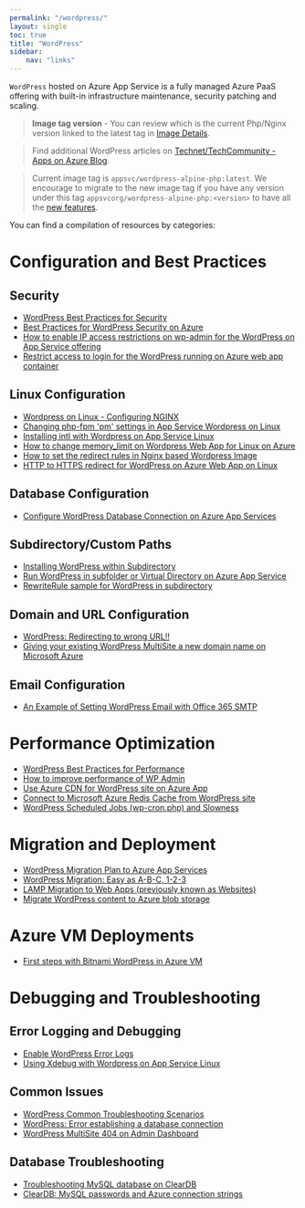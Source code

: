 ```yaml
---
permalink: "/wordpress/"
layout: single
toc: true
title: "WordPress"
sidebar: 
    nav: "links"
---
```


`WordPress` hosted on Azure App Service is a fully managed Azure PaaS offering with built-in infrastructure maintenance, security patching and scaling.

>**Image tag version** - You can review which is the current Php/Nginx version linked to the latest tag in [Image Details](https://github.com/Azure/wordpress-linux-appservice/tree/main#image-details).

> Find additional WordPress articles on [Technet/TechCommunity - Apps on Azure Blog](https://techcommunity.microsoft.com/t5/forums/searchpage/tab/message?filter=location&q=WordPress&location=blog-board:AppsonAzureBlog&collapse_discussion=true).

> Current image tag is `appsvc/wordpress-alpine-php:latest`. We encourage to migrate to the new image tag if you have any version under this tag `appsvcorg/wordpress-alpine-php:<version>` to have all the [new features](https://techcommunity.microsoft.com/t5/apps-on-azure-blog/wordpress-on-azure-app-service-top-features-you-must-know-about/ba-p/3697873).  


You can find a compilation of resources by categories:

# Configuration and Best Practices

## Security
- [WordPress Best Practices for Security](https://azureossd.github.io/2021/01/28/wordpress-best-practices-for-security/index.html)
- [Best Practices for WordPress Security on Azure](https://azureossd.github.io/2016/12/26/best-practices-for-wordpress-security-on-azure/index.html)
- [How to enable IP access restrictions on wp-admin for the WordPress on App Service offering](https://azureossd.github.io/2023/07/27/wordpress-on-appservice-wpadmin-ip-restrictions/index.html)
- [Restrict access to login for the WordPress running on Azure web app container](https://azureossd.github.io/2018/10/12/restrict-access-to-login-for-the-wordpress-running-on-azure-web-app-container/index.html)

## Linux Configuration
- [Wordpress on Linux - Configuring NGINX](https://azureossd.github.io/2024/01/30/Wordpress-on-Linux-Configuring-NGINX/index.html)
- [Changing php-fpm 'pm' settings in App Service Wordpress on Linux](https://azureossd.github.io/2024/01/18/Changing-php-fpm-pm-settings-in-App-Service-Wordpress-on-Linux/index.html)
- [Installing intl with Wordpress on App Service Linux](https://azureossd.github.io/2024/04/15/Installing-intl-with-Wordpress-on-App-Service-Linux/index.html)
- [How to change memory_limit on Wordpress Web App for Linux on Azure](https://azureossd.github.io/2018/09/27/how-to-change-memory-limit-on-wordpress-web-app-for-linux-on-azure/index.html)
- [How to set the redirect rules in Nginx based Wordpress Image](https://azureossd.github.io/2021/05/26/set-redirect-rules-in-nginx-based-wordpress-image/index.html)
- [HTTP to HTTPS redirect for WordPress on Azure Web App on Linux](https://azureossd.github.io/2017/08/04/http-to-https-redirect-for-wordpress-on-azure-web-app-on-linux/index.html)

## Database Configuration
- [Configure WordPress Database Connection on Azure App Services](https://azureossd.github.io/2018/05/22/configure-wordpress-database-connection-on-azure-app-services/index.html)

## Subdirectory/Custom Paths
- [Installing WordPress within Subdirectory](https://azureossd.github.io/2023/03/30/wordpress-subdirectory/index.html)
- [Run WordPress in subfolder or Virtual Directory on Azure App Service](https://azureossd.github.io/2020/07/24/Run-WordPress-in-subfolder-or-Virtual-Directory/index.html)
- [RewriteRule sample for WordPress in subdirectory](https://azureossd.github.io/2018/10/01/web-config-sample-for-wordpress-nested-in-subdirectory/index.html)

## Domain and URL Configuration
- [WordPress: Redirecting to wrong URL!!](https://azureossd.github.io/2016/07/12/wordpress-redirecting-to-wrong-url/index.html)
- [Giving your existing WordPress MultiSite a new domain name on Microsoft Azure](https://azureossd.github.io/2015/04/06/giving-your-existing-wordpress-multisite-a-new-domain-name-on-microsoft-azure/index.html)

## Email Configuration
- [An Example of Setting WordPress Email with Office 365 SMTP](https://azureossd.github.io/2017/04/20/an-example-of-setting-wordpress-email-with-office-365-smtp/index.html)

# Performance Optimization

- [WordPress Best Practices for Performance](https://azureossd.github.io/2020/08/07/wordpress-best-practices-for-performance/index.html)
- [How to improve performance of WP Admin](https://techcommunity.microsoft.com/t5/apps-on-azure-blog/how-to-improve-performance-of-wp-admin-wordpress-on-azure-app/ba-p/3731647)
- [Use Azure CDN for WordPress site on Azure App](https://azureossd.github.io/2015/04/27/improving-wordpress-performance-use-azure-cdn/index.html)
- [Connect to Microsoft Azure Redis Cache from WordPress site](https://azureossd.github.io/2015/05/14/connect-to-microsoft-azure-redis-cache-from-wordpress-site/index.html)
- [WordPress Scheduled Jobs (wp-cron.php) and Slowness](https://azureossd.github.io/2015/06/11/wordpress-scheduled-jobs-wp-cron-php-and-slowness/index.html)

# Migration and Deployment

- [WordPress Migration Plan to Azure App Services](https://azureossd.github.io/2020/08/07/wordpress-migration-plan-to-azure/index.html)
- [WordPress Migration: Easy as A-B-C, 1-2-3](https://azureossd.github.io/2017/04/28/wordpress-migration-easy-as-a-b-c-1-2-3/index.html)
- [LAMP Migration to Web Apps (previously known as Websites)](https://azureossd.github.io/2015/04/07/lamp-migration-to-web-apps-previously-known-as-websites/index.html)
- [Migrate WordPress content to Azure blob storage](https://azureossd.github.io/2017/06/21/migrate-wordpress-content-to-azure-blob-storage/index.html)

# Azure VM Deployments

- [First steps with Bitnami WordPress in Azure VM](https://azureossd.github.io/2017/05/26/first-steps-with-bitnami-wordpress-in-azure-vm/index.html)

# Debugging and Troubleshooting

## Error Logging and Debugging
- [Enable WordPress Error Logs](https://azureossd.github.io/2015/10/09/logging-php-errors-in-wordpress-2/index.html)
- [Using Xdebug with Wordpress on App Service Linux](https://azureossd.github.io/2023/08/17/Using-Xdebug-with-Wordpress-on-App-Service-Linux/index.html)

## Common Issues
- [WordPress Common Troubleshooting Scenarios](https://azureossd.github.io/2022/08/03/WordPress-common-troubleshooting-scenarios/index.html)
- [WordPress: Error establishing a database connection](https://azureossd.github.io/2015/10/14/wordpress-error-establishing-a-database-connection/index.html)
- [WordPress MultiSite 404 on Admin Dashboard](https://azureossd.github.io/2016/06/23/wordpress-multisite-404-on-admin-dashboard/index.html)

## Database Troubleshooting
- [Troubleshooting MySQL database on ClearDB](https://azureossd.github.io/2015/05/07/troubleshooting-mysql-database-on-cleardb/index.html)
- [ClearDB: MySQL passwords and Azure connection strings](https://azureossd.github.io/2015/08/03/cleardb-mysql-passwords-and-azure-connection-strings/index.html)
